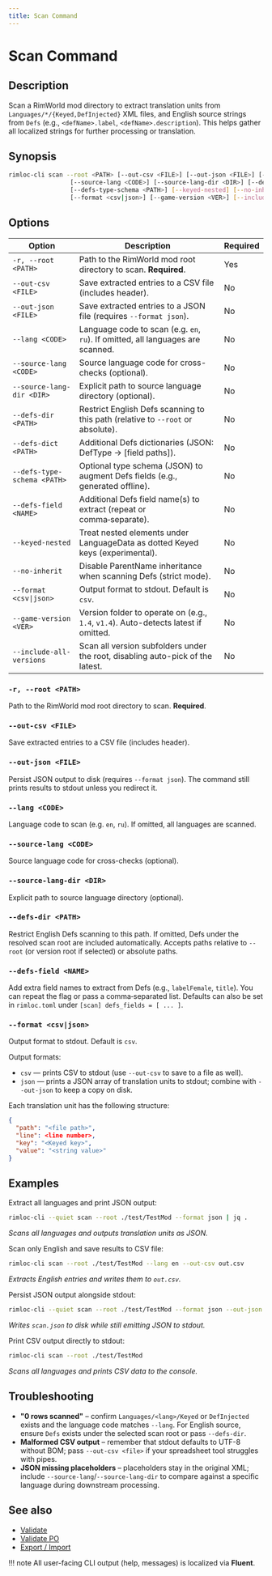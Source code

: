 ```yaml
---
title: Scan Command
---
```


# Scan Command

## Description

Scan a RimWorld mod directory to extract translation units from `Languages/*/{Keyed,DefInjected}` XML files, and English source strings from `Defs` (e.g., `<defName>.label`, `<defName>.description`). This helps gather all localized strings for further processing or translation.

## Synopsis

```bash
rimloc-cli scan --root <PATH> [--out-csv <FILE>] [--out-json <FILE>] [--lang <CODE>] \
                 [--source-lang <CODE>] [--source-lang-dir <DIR>] [--defs-dir <PATH>] [--defs-dict <PATH>] \
                 [--defs-type-schema <PATH>] [--keyed-nested] [--no-inherit] \
                 [--format <csv|json>] [--game-version <VER>] [--include-all-versions]
```

## Options

| Option               | Description                                         | Required |
|----------------------|-----------------------------------------------------|----------|
| `-r, --root <PATH>`  | Path to the RimWorld mod root directory to scan. **Required**. | Yes      |
| `--out-csv <FILE>`   | Save extracted entries to a CSV file (includes header). | No       |
| `--out-json <FILE>`  | Save extracted entries to a JSON file (requires `--format json`). | No       |
| `--lang <CODE>`      | Language code to scan (e.g. `en`, `ru`). If omitted, all languages are scanned. | No       |
| `--source-lang <CODE>` | Source language code for cross-checks (optional). | No       |
| `--source-lang-dir <DIR>` | Explicit path to source language directory (optional). | No       |
| `--defs-dir <PATH>`   | Restrict English Defs scanning to this path (relative to `--root` or absolute). | No |
| `--defs-dict <PATH>`  | Additional Defs dictionaries (JSON: DefType → [field paths]). | No |
| `--defs-type-schema <PATH>` | Optional type schema (JSON) to augment Defs fields (e.g., generated offline). | No |
| `--defs-field <NAME>` | Additional Defs field name(s) to extract (repeat or comma‑separate). | No |
| `--keyed-nested` | Treat nested elements under LanguageData as dotted Keyed keys (experimental). | No |
| `--no-inherit` | Disable ParentName inheritance when scanning Defs (strict mode). | No |
| `--format <csv\|json>` | Output format to stdout. Default is `csv`. | No       |
| `--game-version <VER>` | Version folder to operate on (e.g., `1.4`, `v1.4`). Auto-detects latest if omitted. | No |
| `--include-all-versions` | Scan all version subfolders under the root, disabling auto-pick of the latest. | No |

### `-r, --root <PATH>`
Path to the RimWorld mod root directory to scan. **Required**.

### `--out-csv <FILE>`
Save extracted entries to a CSV file (includes header).

### `--out-json <FILE>`
Persist JSON output to disk (requires `--format json`). The command still prints results to stdout unless you redirect it.

### `--lang <CODE>`
Language code to scan (e.g. `en`, `ru`). If omitted, all languages are scanned.

### `--source-lang <CODE>`
Source language code for cross-checks (optional).

### `--source-lang-dir <DIR>`
Explicit path to source language directory (optional).

### `--defs-dir <PATH>`
Restrict English Defs scanning to this path. If omitted, Defs under the resolved scan root are included automatically. Accepts paths relative to `--root` (or version root if selected) or absolute paths.

### `--defs-field <NAME>`
Add extra field names to extract from Defs (e.g., `labelFemale`, `title`). You can repeat the flag or pass a comma‑separated list. Defaults can also be set in `rimloc.toml` under `[scan] defs_fields = [ ... ]`.

### `--format <csv|json>`
Output format to stdout. Default is `csv`.

Output formats:

- `csv` — prints CSV to stdout (use `--out-csv` to save to a file as well).  
- `json` — prints a JSON array of translation units to stdout; combine with `--out-json` to keep a copy on disk.

Each translation unit has the following structure:
```json
{
  "path": "<file path>",
  "line": <line number>,
  "key": "<Keyed key>",
  "value": "<string value>"
}
```

## Examples

Extract all languages and print JSON output:
```bash
rimloc-cli --quiet scan --root ./test/TestMod --format json | jq .
```
*Scans all languages and outputs translation units as JSON.*

Scan only English and save results to CSV file:
```bash
rimloc-cli scan --root ./test/TestMod --lang en --out-csv out.csv
```
*Extracts English entries and writes them to `out.csv`.*

Persist JSON output alongside stdout:
```bash
rimloc-cli --quiet scan --root ./test/TestMod --format json --out-json ./logs/scan.json
```
*Writes `scan.json` to disk while still emitting JSON to stdout.*

Print CSV output directly to stdout:
```bash
rimloc-cli scan --root ./test/TestMod
```
*Scans all languages and prints CSV data to the console.*

## Troubleshooting

- **"0 rows scanned"** – confirm `Languages/<lang>/Keyed` or `DefInjected` exists and the language code matches `--lang`. For English source, ensure `Defs` exists under the selected scan root or pass `--defs-dir`.
- **Malformed CSV output** – remember that stdout defaults to UTF-8 without BOM; pass `--out-csv <file>` if your spreadsheet tool struggles with pipes.
- **JSON missing placeholders** – placeholders stay in the original XML; include `--source-lang`/`--source-lang-dir` to compare against a specific language during downstream processing.

## See also

- [Validate](validate.md)
- [Validate PO](validate_po.md)
- [Export / Import](export_import.md)

!!! note
    All user-facing CLI output (help, messages) is localized via **Fluent**.

